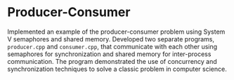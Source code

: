 # Producer-Consumer
Implemented an example of the producer-consumer problem using System V semaphores and shared memory. Developed two separate programs, `producer.cpp` and `consumer.cpp`, that communicate with each other using semaphores for synchronization and shared memory for inter-process communication. The program demonstrated the use of concurrency and synchronization techniques to solve a classic problem in computer science.